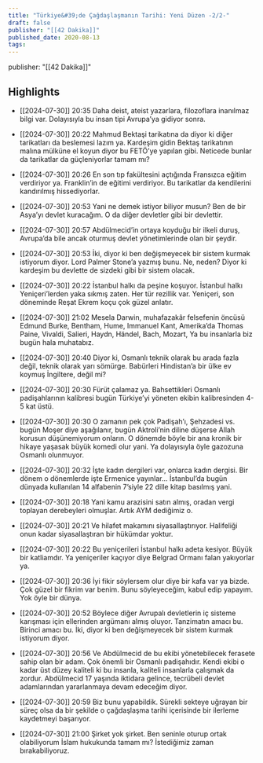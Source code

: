 ```yaml
---
title: "Türkiye&#39;de Çağdaşlaşmanın Tarihi: Yeni Düzen -2/2-"
draft: false
publisher: "[[42 Dakika]]"
published_date: 2020-08-13
tags:
---
```

publisher: "[[42 Dakika]]"


## Highlights
* [[2024-07-30]] 20:35  Daha deist, ateist yazarlara, filozoflara inanılmaz bilgi var. Dolayısıyla bu insan tipi Avrupa’ya gidiyor sonra.

* [[2024-07-30]] 20:22  Mahmud Bektaşi tarikatına da diyor ki diğer tarikatları da beslemesi lazım ya. Kardeşim gidin Bektaş tarikatının malına mülküne el koyun diyor bu FETÖ’ye yapılan gibi. Neticede bunlar da tarikatlar da güçleniyorlar tamam mı?

* [[2024-07-30]] 20:26  En son tıp fakültesini açtığında Fransızca eğitim verdiriyor ya. Franklin’in de eğitimi verdiriyor. Bu tarikatlar da kendilerini kandırılmış hissediyorlar.

* [[2024-07-30]] 20:53  Yani ne demek istiyor biliyor musun? Ben de bir Asya’yı devlet kuracağım. O da diğer devletler gibi bir devlettir.

* [[2024-07-30]] 20:57  Abdülmecid’in ortaya koyduğu bir ilkeli duruş, Avrupa’da bile ancak oturmuş devlet yönetimlerinde olan bir şeydir.

* [[2024-07-30]] 20:53  İki, diyor ki ben değişmeyecek bir sistem kurmak istiyorum diyor. Lord Palmer Stone’a yazmış bunu. Ne, neden? Diyor ki kardeşim bu devlette de sizdeki gibi bir sistem olacak.

* [[2024-07-30]] 20:22  İstanbul halkı da peşine koşuyor. İstanbul halkı Yeniçeri’lerden yaka sıkmış zaten. Her tür rezillik var. Yeniçeri, son döneminde Reşat Ekrem koçu çok güzel anlatır.

* [[2024-07-30]] 21:02  Mesela Darwin, muhafazakâr felsefenin öncüsü Edmund Burke, Bentham, Hume, Immanuel Kant, Amerika’da Thomas Paine, Vivaldi, Salieri, Haydn, Händel, Bach, Mozart, Ya bu insanlarla biz bugün hala muhatabız.

* [[2024-07-30]] 20:40  Diyor ki, Osmanlı teknik olarak bu arada fazla değil, teknik olarak yarı sömürge. Babürleri Hindistan’a bir ülke ev koymuş İngiltere, değil mi?

* [[2024-07-30]] 20:30  Fürüt çalamaz ya. Bahsettikleri Osmanlı padişahlarının kalibresi bugün Türkiye’yi yöneten ekibin kalibresinden 4-5 kat üstü.

* [[2024-07-30]] 20:30  O zamanın pek çok Padişah’ı, Şehzadesi vs. bugün Moşer diye aşağılanır, bugün Aktroli’nin diline düşerse Allah korusun düşünemiyorum onların. O dönemde böyle bir ana kronik bir hikaye yaşasak büyük komedi olur yani. Ya dolayısıyla öyle gazozuna Osmanlı olunmuyor.

* [[2024-07-30]] 20:32  İşte kadın dergileri var, onlarca kadın dergisi. Bir dönem o dönemlerde işte Ermenice yayınlar… İstanbul’da bugün dünyada kullanılan 14 alfabenin 7’siyle 22 dille kitap basılmış yani.

* [[2024-07-30]] 20:18  Yani kamu arazisini satın almış, oradan vergi toplayan derebeyleri olmuşlar. Artık AYM dediğimiz o.

* [[2024-07-30]] 20:21  Ve hilafet makamını siyasallaştırıyor. Halifeliği onun kadar siyasallaştıran bir hükümdar yoktur.

* [[2024-07-30]] 20:22  Bu yeniçerileri İstanbul halkı adeta kesiyor. Büyük bir katliamdır. Ya yeniçeriler kaçıyor diye Belgrad Ormanı falan yakıyorlar ya.

* [[2024-07-30]] 20:36  İyi fikir söylersem olur diye bir kafa var ya bizde. Çok güzel bir fikrim var benim. Bunu söyleyeceğim, kabul edip yapayım. Yok öyle bir dünya.

* [[2024-07-30]] 20:52  Böylece diğer Avrupalı devletlerin iç sisteme karışması için ellerinden argümanı almış oluyor. Tanzimatın amacı bu. Birinci amacı bu. İki, diyor ki ben değişmeyecek bir sistem kurmak istiyorum diyor.

* [[2024-07-30]] 20:56  Ve Abdülmecid de bu ekibi yönetebilecek ferasete sahip olan bir adam. Çok önemli bir Osmanlı padişahıdır. Kendi ekibi o kadar üst düzey kaliteli ki bu insanla, kaliteli insanlarla çalışmak da zordur. Abdülmecid 17 yaşında iktidara gelince, tecrübeli devlet adamlarından yararlanmaya devam edeceğim diyor.

* [[2024-07-30]] 20:59  Biz bunu yapabildik. Sürekli sekteye uğrayan bir süreç olsa da bir şekilde o çağdaşlaşma tarihi içerisinde bir ilerleme kaydetmeyi başarıyor.

* [[2024-07-30]] 21:00  Şirket yok şirket. Ben seninle oturup ortak olabiliyorum İslam hukukunda tamam mı? İstediğimiz zaman bırakabiliyoruz.


